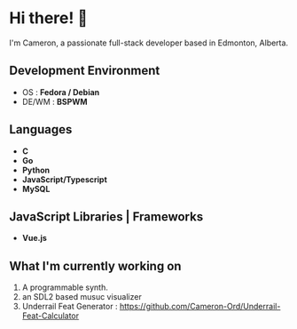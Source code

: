 # Hi there! 👋
I'm Cameron, a passionate full-stack developer based in Edmonton, Alberta.

## Development Environment
- OS : **Fedora / Debian**
- DE/WM : **BSPWM**


## Languages
- **C**
- **Go**
- **Python**
- **JavaScript/Typescript**
- **MySQL**

## JavaScript Libraries | Frameworks
- **Vue.js**

## What I'm currently working on
1. A programmable synth.
2. an SDL2 based musuc visualizer
3. Underrail Feat Generator : https://github.com/Cameron-Ord/Underrail-Feat-Calculator
